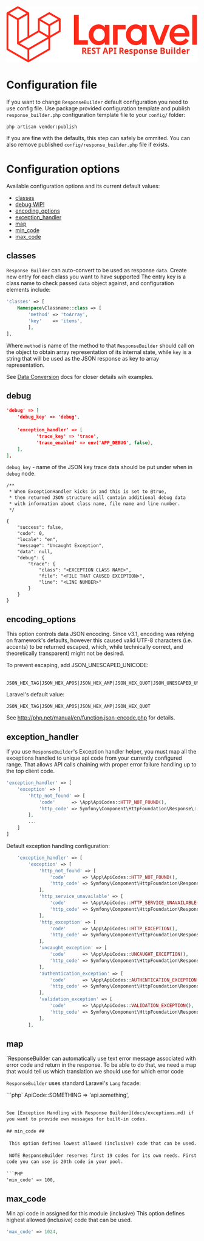 ![REST API Response Builder for Laravel](img/laravel-logolockup-rgb-red.png)

# Configuration file #
 If you want to change `ResponseBuilder` default configuration you need to use config file. Use package provided configuration
 template and publish `response_builder.php` configuration template file to your `config/` folder:

    php artisan vendor:publish

 If you are fine with the defaults, this step can safely be ommited. You can also remove published `config/response_builder.php`
 file if exists.

# Configuration options #

 Available configuration options and its current default values:
 
 * [classes](#classes)
 * [debug WIP!](#debug)
 * [encoding_options](#encoding_options)
 * [exception_handler](#exception_handler)
 * [map](#map)
 * [min_code](#min_code)
 * [max_code](#max_code)

## classes ##
 
`Response Builder` can auto-convert to be used as response `data`. Create new entry for each class you want to have supported
The entry key is a class name to check passed `data` object against, and configuration elements include:

```php
'classes' => [
    Namespace\Classname::class => [
        'method' => 'toArray',
        'key'    => 'items',
        ],
],
```
Where `method` is name of the method to that `ResponseBuilder` should call on the object to obtain array representation of its 
internal state, while `key` is a string that will be used as the JSON response as key to array representation.

See [Data Conversion](docs.md#data-conversion) docs for closer details wih examples.
 
## debug ##

```json
'debug' => [
    'debug_key' => 'debug',

    'exception_handler' => [
           'trace_key' => 'trace',
           'trace_enabled' => env('APP_DEBUG', false),
    ],
],
```

`debug_key` - name of the JSON key trace data should be put under when in `debug` node.

	/**
	 * When ExceptionHandler kicks in and this is set to @true,
	 * then returned JSON structure will contain additional debug data
	 * with information about class name, file name and line number.
	 */

```jsob
{
    "success": false,
    "code": 0,
    "locale": "en",
    "message": "Uncaught Exception",
    "data": null,
    "debug": {
        "trace": {
            "class": "<EXCEPTION CLASS NAME>",
            "file": "<FILE THAT CAUSED EXCEPTION>",
            "line": "<LINE NUMBER>"
        }
    }
}
```
## encoding_options ##

 This option controls data JSON encoding. Since v3.1, encoding was relying on framework's defaults, however this
 caused valid UTF-8 characters (i.e. accents) to be returned escaped, which, while technically correct,
 and theoretically transparent) might not be desired.

 To prevent escaping, add JSON_UNESCAPED_UNICODE:
 
     JSON_HEX_TAG|JSON_HEX_APOS|JSON_HEX_AMP|JSON_HEX_QUOT|JSON_UNESCAPED_UNICODE

 Laravel's default value:
 
    JSON_HEX_TAG|JSON_HEX_APOS|JSON_HEX_AMP|JSON_HEX_QUOT

 See http://php.net/manual/en/function.json-encode.php for details.

## exception_handler ##

 If you use `ResponseBuilder`'s Exception handler helper, you must map all the exceptions handled to unique api code
 from your currently configured range. That allows API calls chaining with proper error failure handling up to the
 top client code.
 
```php
'exception_handler' => [
    'exception' => [
        'http_not_found' => [
            'code'      => \App\ApiCodes::HTTP_NOT_FOUND(),
            'http_code' => Symfony\Component\HttpFoundation\Response\::HTTP_BAD_REQUEST,
        ],
        ...
    ]
]
```


Default exception handling configuration:

```php
    'exception_handler' => [
        'exception' => [
            'http_not_found' => [
                'code'      => \App\ApiCodes::HTTP_NOT_FOUND(),
                'http_code' => Symfony\Component\HttpFoundation\Response\::HTTP_BAD_REQUEST,
            ],
            'http_service_unavailable' => [
                'code'      => \App\ApiCodes::HTTP_SERVICE_UNAVAILABLE(),
                'http_code' => Symfony\Component\HttpFoundation\Response\::HTTP_BAD_REQUEST,
            ],
            'http_exception' => [
                'code'      => \App\ApiCodes::HTTP_EXCEPTION(),
                'http_code' => Symfony\Component\HttpFoundation\Response\::HTTP_BAD_REQUEST,
			],
            'uncaught_exception' => [
                'code'      => \App\ApiCodes::UNCAUGHT_EXCEPTION(),
                'http_code' => Symfony\Component\HttpFoundation\Response\::HTTP_INTERNAL_SERVER_ERROR,
            ],
            'authentication_exception' => [
                'code'      => \App\ApiCodes::AUTHENTICATION_EXCEPTION(),
                'http_code' => Symfony\Component\HttpFoundation\Response\::HTTP_UNAUTHORIZED,
            ],
            'validation_exception' => [
                'code'      => \App\ApiCodes::VALIDATION_EXCEPTION(),
                'http_code' => Symfony\Component\HttpFoundation\Response\::HTTP_UNPROCESSABLE_ENTITY,
            ],
        ],
```

## map ##

`ResponseBuilder can automatically use text error message associated with error code and return in the
response. To be able to do that, we need a map that would tell us which translation we should
use
for which error code

`ResponseBuilder` uses standard Laravel's `Lang` facade:

```php`
ApiCode::SOMETHING => 'api.something',
```
	
See [Exception Handling with Response Builder](docs/exceptions.md) if you want to provide own messages for built-in codes.

## min_code ##

 This option defines lowest allowed (inclusive) code that can be used.

 NOTE ResponseBuilder reserves first 19 codes for its own needs. First code you can use is 20th code in your pool.

```PHP
'min_code' => 100,
```

## max_code ##

 Min api code in assigned for this module (inclusive)
 This option defines highest allowed (inclusive) code that can be used.

```PHP
'max_code' => 1024,
```